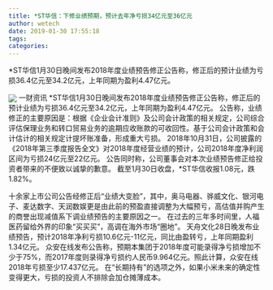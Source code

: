 ```yaml
---
title: *ST华信：下修业绩预期，预计去年净亏损34亿元至36亿元
author: wetech
date: 2019-01-30 17:55:18
tags: 
categories: 
---
```

*ST华信1月30日晚间发布2018年度业绩预告修正公告称，修正后的预计业绩为亏损36.4亿元至34.2亿元，上年同期为盈利4.47亿元。
<!-- more -->
<img align="center" border="0" src="https://imgcdn.yicai.com/uppics/images/2019/01/276d12f485f68db637dc8853242d39b1.jpg" />
一财资讯
*ST华信1月30日晚间发布2018年度业绩预告修正公告称，修正后的预计业绩为亏损36.4亿元至34.2亿元，上年同期为盈利4.47亿元。
公告称，业绩修正的主要原因是：根据《企业会计准则》及公司会计政策的相关规定，公司综合评估保理业务和转口贸易业务的逾期应收账款的可收回性。基于公司会计政策和会计估计的相关规定计提坏账准备，形成重大亏损。
2018年10月31日，公司披露的《2018年第三季度报告全文》对2018年度经营业绩的预计，公司2018年度净利润区间为亏损24亿元至22亿元。
公告同时称，公司董事会对本次业绩预告修正给投资者带来的不便致以诚挚的歉意。
截至1月30日收盘，*ST华信收报1.08元，跌1.82%。
 
 
十余家上市公司公告经修正后“业绩大变脸”，其中，奥马电器、骅威文化、银河电子、麦达数字、天润数娱更是由此前的预盈直接调整为大幅预亏，高估值并购产生的商誉出现减值系下调业绩预告的主要原因之一。
在过去的三年多时间里，人福医药留给外界的印象“买买买”，高调在海外市场“圈地”。
天舟文化28日晚发布业绩预告，预计2018年净利亏损10.6亿元-11亿元，同比由盈转亏，上年同期盈利1.34亿元。
众安在线发布公告称，预期本集团于2018年度可能录得净亏损增加不少于75%，而2017年度则录得净亏损约人民币9.964亿元。照此计算，众安在线2018年亏损至少17.437亿元。
在“长期持有”的选项之外，如果小米未来的确定性变得更大，亏损的投资人不排除会加仓摊薄成本。
